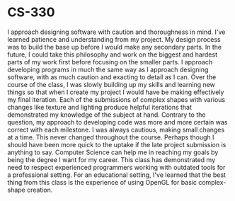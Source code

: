 # CS-330

I approach designing software with caution and thoroughness in mind. I've learned patience and understanding from my project. My design process was to build the base up before I would make any secondary parts. In the future, I could take this philosophy and work on the biggest and hardest parts of my work first before focusing on the smaller parts.
I approach developing programs in much the same way as I approach designing software, with as much caution and exacting to detail as I can. Over the course of the class, I was slowly building up my skills and learning new things so that when I create my project I would have be making effectively my final iteration. Each of the submissions of complex shapes with various changes like texture and lighting produce helpful iterations that demonstrated my knowledge of the subject at hand. Contrary to the question, my approach to developing code was more and more certain was correct with each milestone. I was always cautious, making small changes at a time. This never changed throughout the course. Perhaps though I should have been more quick to the uptake if the late project submission is anything to say.
Computer Science can help me in reaching my goals by being the degree I want for my career. This class has demonstrated my need to respect experienced programmers working with outdated tools for a professional setting. For an educational setting, I've learned that the best thing from this class is the experience of using OpenGL for basic complex-shape creation. 
